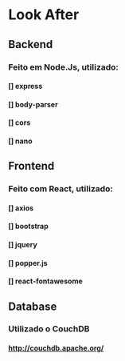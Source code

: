 <h1> Look After </h1>

<h2> Backend </h2>
<h3> Feito em Node.Js, utilizado:</h3>
<h4>[] express</h4>
<h4>[] body-parser</h4>
<h4>[] cors</h4>
<h4>[] nano</h4>
<h2> Frontend </h2>
<h3>Feito com React, utilizado:</h3>
<h4>[] axios</h4>
<h4>[] bootstrap</h4>
<h4>[] jquery</h4>
<h4>[] popper.js</h4>
<h4>[] react-fontawesome</h4>
<h2> Database </h2>
<h3>Utilizado o CouchDB</h3>
<h4><a href='http://couchdb.apache.org/' target='_blank'>http://couchdb.apache.org/</a></h4>

